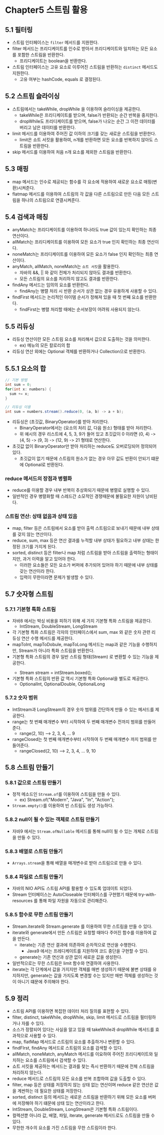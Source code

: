 # Chapter5 스트림 활용

## 5.1 필터링

- 스트림 인터페이스는 `filter` 메서드를 지원한다.
- filter 메서드는 프리디케이트를 인수로 받아서 프리디케이트와 일치하는 모든 요소를 포함한 스트림을 반환한다.
  - 프리디케이트는 boolean을 반환한다.
- 스트림 인터페이스는 고유 요소로 이루어진 스트림을 반환하는 `distinct` 메서드도 지원한다.
  - 고유 여부는 hashCode, equals 로 결정된다.

## 5.2 스트림 슬라이싱

- 스트림에서는 takeWhile, dropWhile 을 이용하여 슬라이싱을 제공한다.
  - takeWhile은 프리디케이트를 받으며, false가 반환되는 순간 반복을 중지한다.
  - dropWhile도 프리디케이트를 받으며, false가 나오는 순간 그 이전 데이터를 버리고 남은 데이터를 반환한다.
- limit 메서드를 이용하여 주어진 값 이하의 크기를 갖는 새로운 스트림을 반환한다.
  - limit은 쇼트 서킷을 활용하여, n개를 반환하면 모든 요소를 반복하지 않아도 스트림을 반환한다. 
- skip 메서드를 이용하여 처음 n개 요소를 제외한 스트림을 반환한다.

## 5.3 매핑

- map 메서드는 인수로 제공되는 함수를 각 요소에 적용하여 새로운 요소로 매핑(변환)시켜준다.
- flatmap 메서드를 이용하여 스트림의 각 값을 다른 스트림으로 만든 다음 모든 스트림을 하나의 스트림으로 연결시켜준다.

## 5.4 검색과 매칭

- anyMatch는 프리디케이트를 이용하여 하나라도 true 값이 있는지 확인하는 최종 연산이다.
- allMatch는 프리디케이트를 이용하여 모든 요소가 true 인지 확인하는 최종 연산이다.
- noneMatch는 프리디케이트를 이용하여 모든 요소가 false 인지 확인하는 최종 연산이다.
- anyMatch, allMatch, noneMatch는 `쇼트 서킷`을 활용한다.
  - 자바의 &&, || 와 같이 전체가 처리되지 않아도 결과를 반환한다.
  - 모든 스트림의 요소를 처리하지 않고도 결과를 반환한다.
- findAny 메서드는 임의의 요소를 반환한다.
   - findAny는 병렬 처리 시 반환 순서가 상관 없는 경우 유용하게 사용할 수 있다.
- findFirst 메서드는 논리적인 아이템 순서가 정해져 있을 때 첫 번째 요소를 반환한다.
  - findFirst는 병렬 처리할 때에는 순서보장이 어려워 사용되지 않는다.

## 5.5 리듀싱

- 리듀싱 연산이란 모든 스트림 요소를 처리해서 값으로 도출하는 것을 의미한다.
  - ex) 메뉴의 모든 칼로리의 합
- 리듀싱 연산 외에는 Optional 객체를 반환하거나 Collection으로 반환한다.

## 5.5.1 요소의 합

```java
// 기본 방법
int sum = 0;
for(int x: numbers) {
  sum += x;
}

// 리듀싱 이용
int sum = numbers.stream().reduce(0, (a, b) -> a + b);
```

- 리듀싱은 (초깃값, BinaryOperator)를 받아 처리한다.
  - BinaryOperator에서는 (요소의 처리 값, 다음 원소) 형태를 받아 처리한다.
  - 위 예시의 경우 리스트에 4, 5, 3, 9가 들어 있고 초깃값이 0 이라면 (0, 4) -> (4, 5) -> (9, 3) -> (12, 9) -> 21 형태로 연산한다.
- 초깃값 없이 BinaryOperator만 받아 처리하는 reduce도 오버로딩되어 정의되어 있다.
  - 초깃값이 없기 때문에 스트림의 원소가 없는 경우 아무 값도 반환이 안되기 떄문에 Optional로 반환된다.


### reduce 메서드의 장점과 병렬화

- reduce를 이용할 경우 내부 반복이 추상화되기 때문에 병렬로 실행할 수 있다.
- 일반적인 경우 병렬화할 때 스레드간 소모적인 경쟁때문에 불필요한 자원이 낭비된다.

### 스트림 연산: 상태 없음과 상태 있음

- map, filter 등은 스트림에서 요소를 받아 출력 스트림으로 보내기 때문에 내부 상태를 갖지 않는 연산이다.
- reduce, sum, max 등은 연산 결과를 누적할 내부 상태가 필요하고 내부 상태는 한정된 크기를 가지게 된다.
- sorted, distinct 등은 filter나 map 처럼 스트림을 받아 스트림을 출력하는 형태이지만, 과거 이력을 알고 있어야 한다.
  - 이러한 요소들은 모든 요소가 버퍼에 추가되어 있어야 하기 때문에 내부 상태를 갖는 연산이라 한다.
  - 입력이 무한이라면 문제가 발생할 수 있다.

## 5.7 숫자형 스트림

### 5.7.1 기본형 특화 스트림

- 자바8 에서는 박싱 비용을 피하기 위해 세 가지 기본형 특화 스트림을 제공한다.
  - IntStream, DoubleStream, LongStream
- 각 기본형 특화 스트림은 각자의 인터페이스에서 sum, max 와 같은 숫자 관련 리듀싱 연산 수행 메서드를 제공한다.
- mapToInt, mapToDobule, mapToLong 메서드는 map과 같은 기능을 수행하지만, Stream<T>가 아니라 특화 스트림을 반환한다.
- 기본형 특화 스트림의 경우 일반 스트림 형태(Stream<T>) 로 변환할 수 있는 기능을 제공한다.
  - Stream<Integer> stream = intStream.boxed();
- 기본형 특화 스트림의 반환 값 역시 기본형 특화 Optional을 별도로 제공한다.
  - OptionalInt, OptionalDouble, OptionalLong

### 5.7.2 숫자 범위

- IntStream과 LongStream의 경우 숫자 범위를 간단하게 만들 수 있는 메서드를 제공한다.
- range는 첫 번째 매개변수 부터 시작하여 두 번째 매개변수 전까지 범위를 만들어준다.
  - range(2, 10) --> 2, 3, 4, ... 9
- rangeClosed는 첫 번째 매개변수부터 시작하여 두 번째 매개변수 까지 범위를 만들어준다.
  - rangeClosed(2, 10) --> 2, 3, 4, ... 9, 10

## 5.8 스트림 만들기

### 5.8.1 값으로 스트림 만들기

- 정적 메소드인 `Stream.of`를 이용하여 스트림을 만들 수 있다.
  - ex) Stream.of("Modern", "Java", "In", "Action");
- `Stream.empty()`를 이용하여 빈 스트림도 생성 가능하다.

### 5.8.2 null이 될 수 있는 객체로 스트림 만들기

- 자바9 에서는 `Stream.ofNullable` 메서드를 통해 null이 될 수 있는 개체로 스트림을 만들 수 있다.


### 5.8.3 배열로 스트림 만들기

- `Arrays.stream`을 통해 배열을 매개변수로 받아 스트림으로 만들 수 있다.

### 5.8.4 파일로 스트림 만들기

- 자바의 NIO API도 스트림 API를 활용할 수 있도록 업데이트 되었다.
- Stream 인터페이스는 AutoCloseable 인터페이스를 구현했기 때문에 try-with-resources 를 통해 파일 자원을 자동으로 관리해준다.

### 5.8.5 함수로 무한 스트림 만들기

- Stream.iterate와 Stream.generate 를 이용하여 무한 스트림을 만들 수 있다.
- iterate와 generate에서 만든 스트림은 요청할 때마다 주어진 함수를 이용하여 값을 만든다.
  - iterate는 기존 연산 결과에 의존하여 순차적으로 연산을 수행한다.
    - Java9 에서는 프레디케이트를 지원하여 코드 중단을 구현할 수 있다.
  - generate는 기존 연산과 상관 없이 새로운 값을 생성한다.
- 일반적으로는 무한 스트림은 limit 함수와 연결하여 사용한다.
- iterate는 각 단계에서 값을 가지지만 객체를 매번 생성하기 때문에 불변 상태를 유지하지만, generate는 값을 가지도록 변경할 수는 있지만 매번 객체를 생성하는 것이 아니기 떄문에 주의해야 한다.

## 5.9 정리

- 스트림 API를 이용하면 복잡한 데이터 처리 질의를 표현할 수 있다.
- filter, distinct, takeWhile, dropWhile, skip, limit 메서드로 스트림을 필터링하거나 자를 수 있다.
- 소스가 정렬되어 있다는 사실을 알고 있을 때 takeWhile과 dropWhile 메서드를 효과적으로 사용할 수 있다.
- map, flatMap 메서드로 스트림의 요소를 추출하거나 변환할 수 있다.
- findFIrst, findAny 메서드로 스트림의 요소를 검색할 수 있다.
- allMatch, noneMatch, anyMatch 메서드를 이요하여 주어진 프리디케이트와 일치하는 요소를 스트림에서 검색할 수 있다.
- 쇼트 서킷을 제공하는 메서드는 결과를 찾는 즉시 반환하기 때문에 전체 스트림을 처리하지 않는다.
- reduce 메서드로 스트림의 모든 요소를 반복 조합하여 값을 도출할 수 있다.
- filter, map 등은 상태를 저장하지 않는 상태 없는 연산이며 reduce 같은 연산은 값을 계싼하는 데 필요한 상태를 저장한다.
- sorted, distinct 등의 메서드는 새로운 스트림을 반환하기 위해 모든 요소를 버퍼에 저장해야 하기 떄문에 상태 있는 연산이라고 한다.
- IntStream, DoubleStream, LongStream은 기본형 특화 스트림이다.
- 컬렉션뿐 아니라 값, 배열, 파일, iterate, generate 메서드로도 스트림을 만들 수 있다.
- 무한한 개수의 요소를 가진 스트림을 무한 스트림이라 한다.
